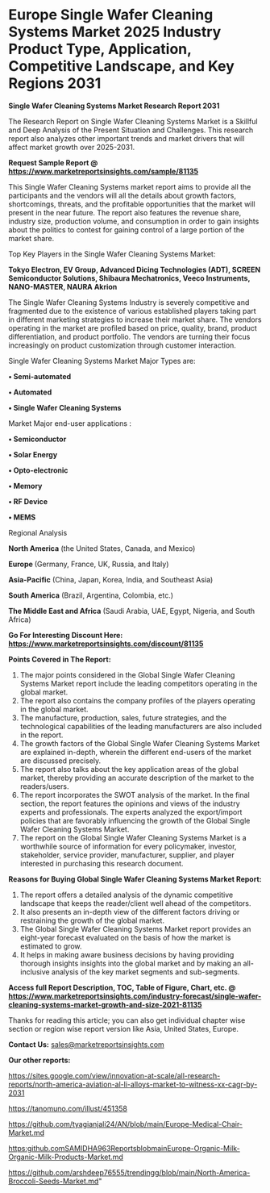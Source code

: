 # Europe Single Wafer Cleaning Systems Market 2025 Industry Product Type, Application, Competitive Landscape, and Key Regions 2031

<strong>Single Wafer Cleaning Systems Market Research Report 2031</strong>

The Research Report on Single Wafer Cleaning Systems Market is a Skillful and Deep Analysis of the Present Situation and Challenges. This research report also analyzes other important trends and market drivers that will affect market growth over 2025-2031.

<strong>Request Sample Report @ <a href=https://www.marketreportsinsights.com/sample/81135>https://www.marketreportsinsights.com/sample/81135</a></strong>

This Single Wafer Cleaning Systems market report aims to provide all the participants and the vendors will all the details about growth factors, shortcomings, threats, and the profitable opportunities that the market will present in the near future. The report also features the revenue share, industry size, production volume, and consumption in order to gain insights about the politics to contest for gaining control of a large portion of the market share.

Top Key Players in the Single Wafer Cleaning Systems Market:

<strong>Tokyo Electron, EV Group, Advanced Dicing Technologies (ADT), SCREEN Semiconductor Solutions, Shibaura Mechatronics, Veeco Instruments, NANO-MASTER, NAURA Akrion</strong>

The Single Wafer Cleaning Systems Industry is severely competitive and fragmented due to the existence of various established players taking part in different marketing strategies to increase their market share. The vendors operating in the market are profiled based on price, quality, brand, product differentiation, and product portfolio. The vendors are turning their focus increasingly on product customization through customer interaction.

Single Wafer Cleaning Systems Market Major Types are:

<strong>• Semi-automated

• Automated

• Single Wafer Cleaning Systems</strong>

Market Major end-user applications :

<strong>• Semiconductor

• Solar Energy

• Opto-electronic

• Memory

• RF Device

• MEMS</strong>

Regional Analysis

</u><strong><b>North America</b></strong> (the United States, Canada, and Mexico)

<strong><b>Europe </b></strong>(Germany, France, UK, Russia, and Italy)

<strong><b>Asia-Pacific</b></strong> (China, Japan, Korea, India, and Southeast Asia)

<strong><b>South America</b></strong> (Brazil, Argentina, Colombia, etc.)

<strong><b>The Middle East and Africa</b></strong> (Saudi Arabia, UAE, Egypt, Nigeria, and South Africa)

<strong>Go For Interesting Discount Here: <a href=https://www.marketreportsinsights.com/discount/81135>https://www.marketreportsinsights.com/discount/81135</a></strong>

<strong>Points Covered in The Report:</strong>
<ol>
  <li>The major points considered in the Global Single Wafer Cleaning Systems Market report include the leading competitors operating in the global market.</li>
  <li>The report also contains the company profiles of the players operating in the global market.</li>
  <li>The manufacture, production, sales, future strategies, and the technological capabilities of the leading manufacturers are also included in the report.</li>
  <li>The growth factors of the Global Single Wafer Cleaning Systems Market are explained in-depth, wherein the different end-users of the market are discussed precisely.</li>
  <li>The report also talks about the key application areas of the global market, thereby providing an accurate description of the market to the readers/users.</li>
  <li>The report incorporates the SWOT analysis of the market. In the final section, the report features the opinions and views of the industry experts and professionals. The experts analyzed the export/import policies that are favorably influencing the growth of the Global Single Wafer Cleaning Systems Market.</li>
  <li>The report on the Global Single Wafer Cleaning Systems Market is a worthwhile source of information for every policymaker, investor, stakeholder, service provider, manufacturer, supplier, and player interested in purchasing this research document.</li>
</ol>
<strong>Reasons for Buying Global Single Wafer Cleaning Systems Market Report:</strong>

<ol>
  <li>The report offers a detailed analysis of the dynamic competitive landscape that keeps the reader/client well ahead of the competitors.</li>
  <li>It also presents an in-depth view of the different factors driving or restraining the growth of the global market.</li>
  <li>The Global Single Wafer Cleaning Systems Market report provides an eight-year forecast evaluated on the basis of how the market is estimated to grow.</li>
  <li>It helps in making aware business decisions by having providing thorough insights insights into the global market and by making an all-inclusive analysis of the key market segments and sub-segments.</li>
</ol>
<strong>Access full Report Description, TOC, Table of Figure, Chart, etc. @ <a href=https://www.marketreportsinsights.com/industry-forecast/single-wafer-cleaning-systems-market-growth-and-size-2021-81135>https://www.marketreportsinsights.com/industry-forecast/single-wafer-cleaning-systems-market-growth-and-size-2021-81135</a></strong>


Thanks for reading this article; you can also get individual chapter wise section or region wise report version like Asia, United States, Europe.

<strong>Contact Us:</strong>
sales@marketreportsinsights.com

<strong>Our other reports:</strong>

<a href=https://sites.google.com/view/innovation-at-scale/all-research-reports/north-america-aviation-al-li-alloys-market-to-witness-xx-cagr-by-2031>https://sites.google.com/view/innovation-at-scale/all-research-reports/north-america-aviation-al-li-alloys-market-to-witness-xx-cagr-by-2031</a>

<a href=https://tanomuno.com/illust/451358>https://tanomuno.com/illust/451358</a>

<a href=https://github.com/tyagianjali24/AN/blob/main/Europe-Medical-Chair-Market.md>https://github.com/tyagianjali24/AN/blob/main/Europe-Medical-Chair-Market.md</a>

<a href=https:github.comSAMIDHA963ReportsblobmainEurope-Organic-Milk-Organic-Milk-Products-Market.md>https:github.comSAMIDHA963ReportsblobmainEurope-Organic-Milk-Organic-Milk-Products-Market.md</a>

<a href=https://github.com/arshdeep76555/trendingg/blob/main/North-America-Broccoli-Seeds-Market.md>https://github.com/arshdeep76555/trendingg/blob/main/North-America-Broccoli-Seeds-Market.md</a>"
